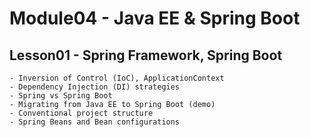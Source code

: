 # Module04 - Java EE & Spring Boot

## Lesson01 - Spring Framework, Spring Boot

    - Inversion of Control (IoC), ApplicationContext
    - Dependency Injection (DI) strategies
    - Spring vs Spring Boot
    - Migrating from Java EE to Spring Boot (demo)
    - Conventional project structure
    - Spring Beans and Bean configurations
